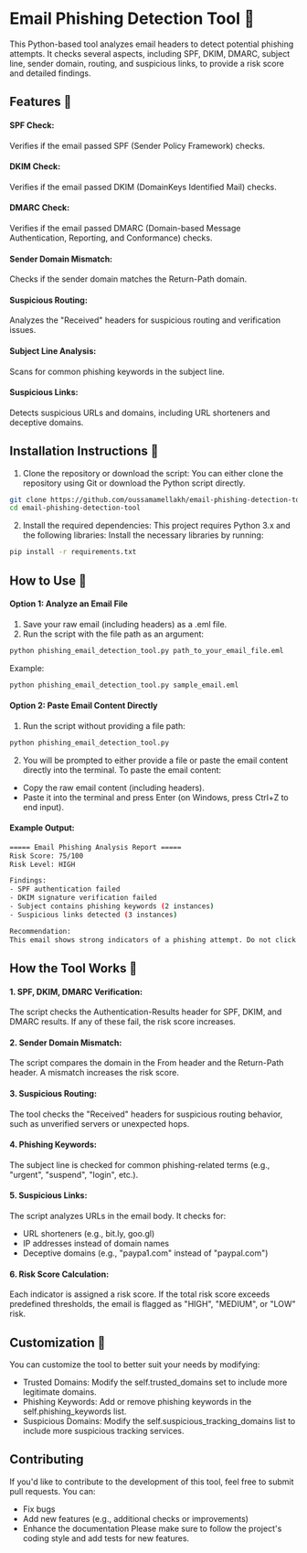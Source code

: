 # Email Phishing Detection Tool 📧
This Python-based tool analyzes email headers to detect potential phishing attempts. It checks several aspects, including SPF, DKIM, DMARC, subject line, sender domain, routing, and suspicious links, to provide a risk score and detailed findings.

## Features 📌
#### SPF Check: 
Verifies if the email passed SPF (Sender Policy Framework) checks.
#### DKIM Check: 
Verifies if the email passed DKIM (DomainKeys Identified Mail) checks.
#### DMARC Check: 
Verifies if the email passed DMARC (Domain-based Message Authentication, Reporting, and Conformance) checks.
#### Sender Domain Mismatch: 
Checks if the sender domain matches the Return-Path domain.
#### Suspicious Routing: 
Analyzes the "Received" headers for suspicious routing and verification issues.
#### Subject Line Analysis: 
Scans for common phishing keywords in the subject line.
#### Suspicious Links: 
Detects suspicious URLs and domains, including URL shorteners and deceptive domains.

## Installation Instructions 📕
1. Clone the repository or download the script: You can either clone the repository using Git or download the Python script directly.

```bash
git clone https://github.com/oussamamellakh/email-phishing-detection-tool
cd email-phishing-detection-tool
```
2. Install the required dependencies: This project requires Python 3.x and the following libraries:
Install the necessary libraries by running:

```bash
pip install -r requirements.txt
```

## How to Use 📗
#### Option 1: Analyze an Email File
1. Save your raw email (including headers) as a .eml file.
2. Run the script with the file path as an argument:

```bash
python phishing_email_detection_tool.py path_to_your_email_file.eml
```

Example:
```bash
python phishing_email_detection_tool.py sample_email.eml
```

#### Option 2: Paste Email Content Directly
1. Run the script without providing a file path:
```bash
python phishing_email_detection_tool.py
```

2. You will be prompted to either provide a file or paste the email content directly into the terminal.
To paste the email content:
- Copy the raw email content (including headers).
- Paste it into the terminal and press Enter (on Windows, press Ctrl+Z to end input).

#### Example Output:
```bash
===== Email Phishing Analysis Report =====
Risk Score: 75/100
Risk Level: HIGH

Findings:
- SPF authentication failed
- DKIM signature verification failed
- Subject contains phishing keywords (2 instances)
- Suspicious links detected (3 instances)

Recommendation:
This email shows strong indicators of a phishing attempt. Do not click any links or open attachments.
```

## How the Tool Works 📙
#### 1. SPF, DKIM, DMARC Verification:
The script checks the Authentication-Results header for SPF, DKIM, and DMARC results. If any of these fail, the risk score increases.
#### 2. Sender Domain Mismatch: 
The script compares the domain in the From header and the Return-Path header. A mismatch increases the risk score.
#### 3. Suspicious Routing: 
The tool checks the "Received" headers for suspicious routing behavior, such as unverified servers or unexpected hops.
#### 4. Phishing Keywords: 
The subject line is checked for common phishing-related terms (e.g., "urgent", "suspend", "login", etc.).
#### 5. Suspicious Links: 
The script analyzes URLs in the email body. It checks for:
- URL shorteners (e.g., bit.ly, goo.gl)
- IP addresses instead of domain names
- Deceptive domains (e.g., "paypa1.com" instead of "paypal.com")
#### 6. Risk Score Calculation: 
Each indicator is assigned a risk score. If the total risk score exceeds predefined thresholds, the email is flagged as "HIGH", "MEDIUM", or "LOW" risk.

## Customization 📘
You can customize the tool to better suit your needs by modifying:
- Trusted Domains: Modify the self.trusted_domains set to include more legitimate domains.
- Phishing Keywords: Add or remove phishing keywords in the self.phishing_keywords list.
- Suspicious Domains: Modify the self.suspicious_tracking_domains list to include more suspicious tracking services.

## Contributing 
If you'd like to contribute to the development of this tool, feel free to submit pull requests. You can:
- Fix bugs
- Add new features (e.g., additional checks or improvements)
- Enhance the documentation
Please make sure to follow the project's coding style and add tests for new features.

